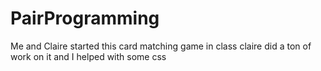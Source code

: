 PairProgramming
===============

Me and Claire started this card matching game in class
claire did a ton of work on it and I helped with some css
